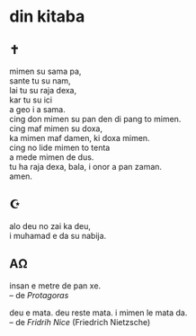 # din kitaba

## ✝

mimen su sama pa,  
sante tu su nam,  
lai tu su raja dexa,  
kar tu su ici  
a geo i a sama.  
cing don mimen su pan den di pang to mimen.  
cing maf mimen su doxa,  
ka mimen maf damen, ki doxa mimen.  
cing no lide mimen to tenta  
a mede mimen de dus.  
tu ha raja dexa, bala, i onor a pan zaman.  
amen.

## ☪

alo deu no zai ka deu,  
i muhamad e da su nabija.

## ΑΩ

insan e metre de pan xe.  
– de _Protagoras_

deu e mata. deu reste mata. i mimen le mata da.  
– de _Fridrih Nice_ (Friedrich Nietzsche)


